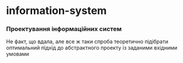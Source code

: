# information-system
### Проектування інформаційних систем
Не факт, що вдала, але все ж таки спроба теоретично підібрати оптимальний підхід до абстрактного проекту із заданими вхідними умовами
